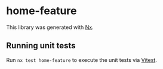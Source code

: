 # home-feature

This library was generated with [Nx](https://nx.dev).

## Running unit tests

Run `nx test home-feature` to execute the unit tests via [Vitest](https://vitest.dev/).
